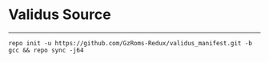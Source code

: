 Validus Source
==============


----------------------------------------
    repo init -u https://github.com/GzRoms-Redux/validus_manifest.git -b gcc && repo sync -j64

